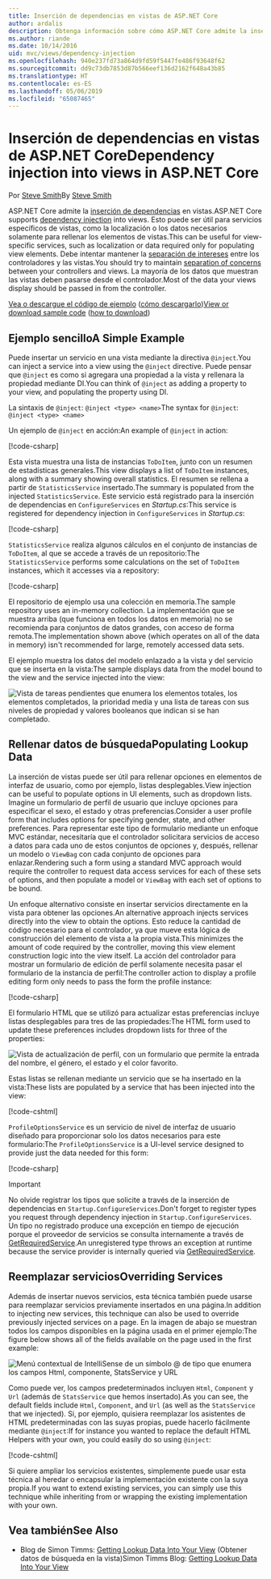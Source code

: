 ```yaml
---
title: Inserción de dependencias en vistas de ASP.NET Core
author: ardalis
description: Obtenga información sobre cómo ASP.NET Core admite la inserción de dependencias en las vistas de MVC.
ms.author: riande
ms.date: 10/14/2016
uid: mvc/views/dependency-injection
ms.openlocfilehash: 940e237fd73a864d9fd59f5447fe486f93648f62
ms.sourcegitcommit: dd9c73db7853d87b566eef136d2162f648a43b85
ms.translationtype: HT
ms.contentlocale: es-ES
ms.lasthandoff: 05/06/2019
ms.locfileid: "65087465"
---
```

# <a name="dependency-injection-into-views-in-aspnet-core"></a><span data-ttu-id="5266d-103">Inserción de dependencias en vistas de ASP.NET Core</span><span class="sxs-lookup"><span data-stu-id="5266d-103">Dependency injection into views in ASP.NET Core</span></span>

<span data-ttu-id="5266d-104">Por [Steve Smith](https://ardalis.com/)</span><span class="sxs-lookup"><span data-stu-id="5266d-104">By [Steve Smith](https://ardalis.com/)</span></span>

<span data-ttu-id="5266d-105">ASP.NET Core admite la [inserción de dependencias](xref:fundamentals/dependency-injection) en vistas.</span><span class="sxs-lookup"><span data-stu-id="5266d-105">ASP.NET Core supports [dependency injection](xref:fundamentals/dependency-injection) into views.</span></span> <span data-ttu-id="5266d-106">Esto puede ser útil para servicios específicos de vistas, como la localización o los datos necesarios solamente para rellenar los elementos de vistas.</span><span class="sxs-lookup"><span data-stu-id="5266d-106">This can be useful for view-specific services, such as localization or data required only for populating view elements.</span></span> <span data-ttu-id="5266d-107">Debe intentar mantener la [separación de intereses](/dotnet/standard/modern-web-apps-azure-architecture/architectural-principles#separation-of-concerns) entre los controladores y las vistas.</span><span class="sxs-lookup"><span data-stu-id="5266d-107">You should try to maintain [separation of concerns](/dotnet/standard/modern-web-apps-azure-architecture/architectural-principles#separation-of-concerns) between your controllers and views.</span></span> <span data-ttu-id="5266d-108">La mayoría de los datos que muestran las vistas deben pasarse desde el controlador.</span><span class="sxs-lookup"><span data-stu-id="5266d-108">Most of the data your views display should be passed in from the controller.</span></span>

<span data-ttu-id="5266d-109">[Vea o descargue el código de ejemplo](https://github.com/aspnet/AspNetCore.Docs/tree/master/aspnetcore/mvc/views/dependency-injection/sample) ([cómo descargarlo](xref:index#how-to-download-a-sample))</span><span class="sxs-lookup"><span data-stu-id="5266d-109">[View or download sample code](https://github.com/aspnet/AspNetCore.Docs/tree/master/aspnetcore/mvc/views/dependency-injection/sample) ([how to download](xref:index#how-to-download-a-sample))</span></span>

## <a name="a-simple-example"></a><span data-ttu-id="5266d-110">Ejemplo sencillo</span><span class="sxs-lookup"><span data-stu-id="5266d-110">A Simple Example</span></span>

<span data-ttu-id="5266d-111">Puede insertar un servicio en una vista mediante la directiva `@inject`.</span><span class="sxs-lookup"><span data-stu-id="5266d-111">You can inject a service into a view using the `@inject` directive.</span></span> <span data-ttu-id="5266d-112">Puede pensar que `@inject` es como si agregara una propiedad a la vista y rellenara la propiedad mediante DI.</span><span class="sxs-lookup"><span data-stu-id="5266d-112">You can think of `@inject` as adding a property to your view, and populating the property using DI.</span></span>

<span data-ttu-id="5266d-113">La sintaxis de `@inject`: `@inject <type> <name>`</span><span class="sxs-lookup"><span data-stu-id="5266d-113">The syntax for `@inject`: `@inject <type> <name>`</span></span>

<span data-ttu-id="5266d-114">Un ejemplo de `@inject` en acción:</span><span class="sxs-lookup"><span data-stu-id="5266d-114">An example of `@inject` in action:</span></span>

[!code-csharp[](../../mvc/views/dependency-injection/sample/src/ViewInjectSample/Views/ToDo/Index.cshtml?highlight=4,5,15,16,17)]

<span data-ttu-id="5266d-115">Esta vista muestra una lista de instancias `ToDoItem`, junto con un resumen de estadísticas generales.</span><span class="sxs-lookup"><span data-stu-id="5266d-115">This view displays a list of `ToDoItem` instances, along with a summary showing overall statistics.</span></span> <span data-ttu-id="5266d-116">El resumen se rellena a partir de `StatisticsService` insertado.</span><span class="sxs-lookup"><span data-stu-id="5266d-116">The summary is populated from the injected `StatisticsService`.</span></span> <span data-ttu-id="5266d-117">Este servicio está registrado para la inserción de dependencias en `ConfigureServices` en *Startup.cs*:</span><span class="sxs-lookup"><span data-stu-id="5266d-117">This service is registered for dependency injection in `ConfigureServices` in *Startup.cs*:</span></span>

[!code-csharp[](../../mvc/views/dependency-injection/sample/src/ViewInjectSample/Startup.cs?highlight=6,7&range=15-22)]

<span data-ttu-id="5266d-118">`StatisticsService` realiza algunos cálculos en el conjunto de instancias de `ToDoItem`, al que se accede a través de un repositorio:</span><span class="sxs-lookup"><span data-stu-id="5266d-118">The `StatisticsService` performs some calculations on the set of `ToDoItem` instances, which it accesses via a repository:</span></span>

[!code-csharp[](../../mvc/views/dependency-injection/sample/src/ViewInjectSample/Model/Services/StatisticsService.cs?highlight=15,20,25)]

<span data-ttu-id="5266d-119">El repositorio de ejemplo usa una colección en memoria.</span><span class="sxs-lookup"><span data-stu-id="5266d-119">The sample repository uses an in-memory collection.</span></span> <span data-ttu-id="5266d-120">La implementación que se muestra arriba (que funciona en todos los datos en memoria) no se recomienda para conjuntos de datos grandes, con acceso de forma remota.</span><span class="sxs-lookup"><span data-stu-id="5266d-120">The implementation shown above (which operates on all of the data in memory) isn't recommended for large, remotely accessed data sets.</span></span>

<span data-ttu-id="5266d-121">El ejemplo muestra los datos del modelo enlazado a la vista y del servicio que se inserta en la vista:</span><span class="sxs-lookup"><span data-stu-id="5266d-121">The sample displays data from the model bound to the view and the service injected into the view:</span></span>

![Vista de tareas pendientes que enumera los elementos totales, los elementos completados, la prioridad media y una lista de tareas con sus niveles de propiedad y valores booleanos que indican si se han completado.](dependency-injection/_static/screenshot.png)

## <a name="populating-lookup-data"></a><span data-ttu-id="5266d-123">Rellenar datos de búsqueda</span><span class="sxs-lookup"><span data-stu-id="5266d-123">Populating Lookup Data</span></span>

<span data-ttu-id="5266d-124">La inserción de vistas puede ser útil para rellenar opciones en elementos de interfaz de usuario, como por ejemplo, listas desplegables.</span><span class="sxs-lookup"><span data-stu-id="5266d-124">View injection can be useful to populate options in UI elements, such as dropdown lists.</span></span> <span data-ttu-id="5266d-125">Imagine un formulario de perfil de usuario que incluye opciones para especificar el sexo, el estado y otras preferencias.</span><span class="sxs-lookup"><span data-stu-id="5266d-125">Consider a user profile form that includes options for specifying gender, state, and other preferences.</span></span> <span data-ttu-id="5266d-126">Para representar este tipo de formulario mediante un enfoque MVC estándar, necesitaría que el controlador solicitara servicios de acceso a datos para cada uno de estos conjuntos de opciones y, después, rellenar un modelo o `ViewBag` con cada conjunto de opciones para enlazar.</span><span class="sxs-lookup"><span data-stu-id="5266d-126">Rendering such a form using a standard MVC approach would require the controller to request data access services for each of these sets of options, and then populate a model or `ViewBag` with each set of options to be bound.</span></span>

<span data-ttu-id="5266d-127">Un enfoque alternativo consiste en insertar servicios directamente en la vista para obtener las opciones.</span><span class="sxs-lookup"><span data-stu-id="5266d-127">An alternative approach injects services directly into the view to obtain the options.</span></span> <span data-ttu-id="5266d-128">Esto reduce la cantidad de código necesario para el controlador, ya que mueve esta lógica de construcción del elemento de vista a la propia vista.</span><span class="sxs-lookup"><span data-stu-id="5266d-128">This minimizes the amount of code required by the controller, moving this view element construction logic into the view itself.</span></span> <span data-ttu-id="5266d-129">La acción del controlador para mostrar un formulario de edición de perfil solamente necesita pasar el formulario de la instancia de perfil:</span><span class="sxs-lookup"><span data-stu-id="5266d-129">The controller action to display a profile editing form only needs to pass the form the profile instance:</span></span>

[!code-csharp[](../../mvc/views/dependency-injection/sample/src/ViewInjectSample/Controllers/ProfileController.cs?highlight=9,19)]

<span data-ttu-id="5266d-130">El formulario HTML que se utilizó para actualizar estas preferencias incluye listas desplegables para tres de las propiedades:</span><span class="sxs-lookup"><span data-stu-id="5266d-130">The HTML form used to update these preferences includes dropdown lists for three of the properties:</span></span>

![Vista de actualización de perfil, con un formulario que permite la entrada del nombre, el género, el estado y el color favorito.](dependency-injection/_static/updateprofile.png)

<span data-ttu-id="5266d-132">Estas listas se rellenan mediante un servicio que se ha insertado en la vista:</span><span class="sxs-lookup"><span data-stu-id="5266d-132">These lists are populated by a service that has been injected into the view:</span></span>

[!code-cshtml[](../../mvc/views/dependency-injection/sample/src/ViewInjectSample/Views/Profile/Index.cshtml?highlight=4,16,17,21,22,26,27)]

<span data-ttu-id="5266d-133">`ProfileOptionsService` es un servicio de nivel de interfaz de usuario diseñado para proporcionar solo los datos necesarios para este formulario:</span><span class="sxs-lookup"><span data-stu-id="5266d-133">The `ProfileOptionsService` is a UI-level service designed to provide just the data needed for this form:</span></span>

[!code-csharp[](../../mvc/views/dependency-injection/sample/src/ViewInjectSample/Model/Services/ProfileOptionsService.cs?highlight=7,13,24)]

> [!IMPORTANT]
> <span data-ttu-id="5266d-134">No olvide registrar los tipos que solicite a través de la inserción de dependencias en `Startup.ConfigureServices`.</span><span class="sxs-lookup"><span data-stu-id="5266d-134">Don't forget to register types you request through dependency injection in `Startup.ConfigureServices`.</span></span> <span data-ttu-id="5266d-135">Un tipo no registrado produce una excepción en tiempo de ejecución porque el proveedor de servicios se consulta internamente a través de [GetRequiredService](/dotnet/api/microsoft.extensions.dependencyinjection.serviceproviderserviceextensions.getrequiredservice).</span><span class="sxs-lookup"><span data-stu-id="5266d-135">An unregistered type throws an exception at runtime because the service provider is internally queried via [GetRequiredService](/dotnet/api/microsoft.extensions.dependencyinjection.serviceproviderserviceextensions.getrequiredservice).</span></span>

## <a name="overriding-services"></a><span data-ttu-id="5266d-136">Reemplazar servicios</span><span class="sxs-lookup"><span data-stu-id="5266d-136">Overriding Services</span></span>

<span data-ttu-id="5266d-137">Además de insertar nuevos servicios, esta técnica también puede usarse para reemplazar servicios previamente insertados en una página.</span><span class="sxs-lookup"><span data-stu-id="5266d-137">In addition to injecting new services, this technique can also be used to override previously injected services on a page.</span></span> <span data-ttu-id="5266d-138">En la imagen de abajo se muestran todos los campos disponibles en la página usada en el primer ejemplo:</span><span class="sxs-lookup"><span data-stu-id="5266d-138">The figure below shows all of the fields available on the page used in the first example:</span></span>

![Menú contextual de IntelliSense de un símbolo @ de tipo que enumera los campos Html, componente, StatsService y URL](dependency-injection/_static/razor-fields.png)

<span data-ttu-id="5266d-140">Como puede ver, los campos predeterminados incluyen `Html`, `Component` y `Url` (además de `StatsService` que hemos insertado).</span><span class="sxs-lookup"><span data-stu-id="5266d-140">As you can see, the default fields include `Html`, `Component`, and `Url` (as well as the `StatsService` that we injected).</span></span> <span data-ttu-id="5266d-141">Si, por ejemplo, quisiera reemplazar los asistentes de HTML predeterminadas con las suyas propias, puede hacerlo fácilmente mediante `@inject`:</span><span class="sxs-lookup"><span data-stu-id="5266d-141">If for instance you wanted to replace the default HTML Helpers with your own, you could easily do so using `@inject`:</span></span>

[!code-cshtml[](../../mvc/views/dependency-injection/sample/src/ViewInjectSample/Views/Helper/Index.cshtml?highlight=3,11)]

<span data-ttu-id="5266d-142">Si quiere ampliar los servicios existentes, simplemente puede usar esta técnica al heredar o encapsular la implementación existente con la suya propia.</span><span class="sxs-lookup"><span data-stu-id="5266d-142">If you want to extend existing services, you can simply use this technique while inheriting from or wrapping the existing implementation with your own.</span></span>

## <a name="see-also"></a><span data-ttu-id="5266d-143">Vea también</span><span class="sxs-lookup"><span data-stu-id="5266d-143">See Also</span></span>

* <span data-ttu-id="5266d-144">Blog de Simon Timms: [Getting Lookup Data Into Your View](http://blog.simontimms.com/2015/06/09/getting-lookup-data-into-you-view/) (Obtener datos de búsqueda en la vista)</span><span class="sxs-lookup"><span data-stu-id="5266d-144">Simon Timms Blog: [Getting Lookup Data Into Your View](http://blog.simontimms.com/2015/06/09/getting-lookup-data-into-you-view/)</span></span>
